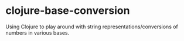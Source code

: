 # clojure-base-conversion
Using Clojure to play around with string representations/conversions of numbers in various bases.
